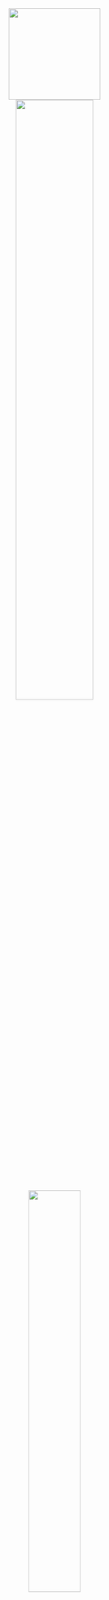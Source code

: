 <div align="center">
  <a href="https://github.com/guiKD">
  <img height="180em" src="https://github-readme-stats.vercel.app/api?username=guiKD&show_icons=true&theme=radical&include_all_commits=true&count_private=true"/>
    <div  align="center" style="margin-bottom:100px">
<img width=55% align="center"  src="https://github-readme-streak-stats.herokuapp.com?user=guiKD&theme=radical&mode=weekly" />
<img width=45% align="center" src="https://github-readme-stats-git-main-rafaelalexandrino.vercel.app/api/top-langs/?username=guiKD&show_icons=true&theme=radical&layout=compact" />
 </div>
